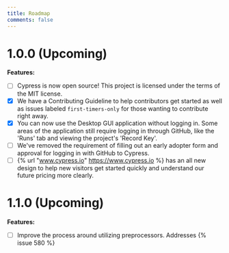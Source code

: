 ```yaml
---
title: Roadmap
comments: false
---
```


# 1.0.0 (Upcoming)

**Features:**

- [ ] Cypress is now open source! This project is licensed under the terms of the MIT license.
- [x] We have a Contributing Guideline to help contributors get started as well as issues labeled `first-timers-only` for those wanting to contribute right away.
- [x] You can now use the Desktop GUI application without logging in. Some areas of the application still require logging in through GitHub, like the 'Runs' tab and viewing the project's 'Record Key'.
- [ ] We've removed the requirement of filling out an early adopter form and approval for logging in with GitHub to Cypress.
- [ ] {% url "www.cypress.io" https://www.cypress.io %} has an all new design to help new visitors get started quickly and understand our future pricing more clearly.

# 1.1.0 (Upcoming)

**Features:**

- [ ] Improve the process around utilizing preprocessors. Addresses {% issue 580 %}
